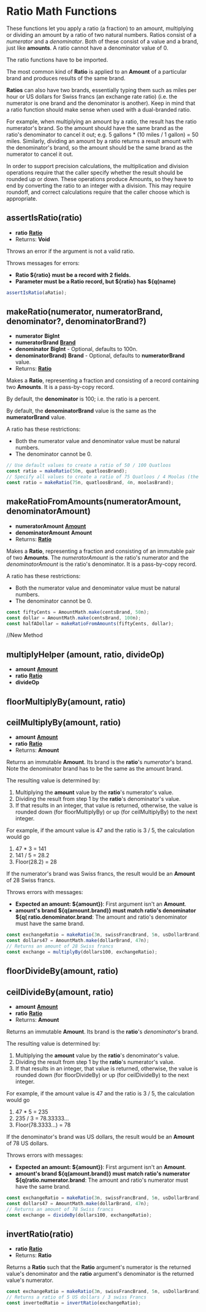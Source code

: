 # Ratio Math Functions

These functions let you apply a ratio (a fraction) to an amount, multiplying or
dividing an amount by a ratio of two natural numbers. Ratios consist of a
*numerator* and a *denominator*. Both of these consist of a value and a brand,
just like **amounts**. A ratio cannot have a denominator value of 0.

The ratio functions have to be imported.

The most common kind of **Ratio** is applied to an **Amount** of a particular brand
and produces results of the same brand.

**Ratios** can also have two brands, essentially typing them such as miles per
hour or US dollars for Swiss francs (an exchange rate ratio) (i.e. the numerator
is one brand and the denominator is another). Keep in mind that a ratio function
should make sense when used with a dual-branded ratio.

For example, when multiplying an amount by a ratio, the result has the ratio
numerator's brand.  So the amount should have the same brand as the ratio's
denominator to cancel it out; e.g. 5 gallons * (10 miles / 1 gallon) = 50
miles. Similarly, dividing an amount by a ratio returns a result amount with the
denominator's brand, so the amount should be the same brand as the numerator to
cancel it out.

In order to support precision calculations, the multiplication and division
operations require that the caller specify whether the result should be rounded
up or down. These operations produce Amounts, so they have to end by converting
the ratio to an integer with a division. This may require roundoff, and correct
calculations require that the caller choose which is appropriate.

## assertIsRatio(ratio)
- **ratio** **[Ratio](./zoe-data-types.md#ratio)**
- Returns: **Void**

Throws an error if the argument is not a valid ratio.

Throws messages for errors:
- **Ratio ${ratio} must be a record with 2 fields.**
- **Parameter must be a Ratio record, but ${ratio} has ${q(name)**

```js
assertIsRatio(aRatio);
```

## makeRatio(numerator, numeratorBrand, denominator?, denominatorBrand?)
- **numerator** **BigInt**
- **numeratorBrand** **[Brand](/reference/ertp-api/brand.md)**
- **denominator** **BigInt** - Optional, defaults to 100n.
- **denominatorBrand)** **Brand** - Optional, defaults to **numeratorBrand** value.
- Returns: **[Ratio](./zoe-data-types.md#ratio)**

Makes a **Ratio**, representing a fraction and consisting of a record containing
two **Amounts**. It is a pass-by-copy record. 

By default, the **denominator** is 100; i.e. the ratio is a percent. 

By default, the **denominatorBrand** value is the same as the **numeratorBrand**
value. 

A ratio has these restrictions: 
- Both the numerator value and denominator value must be natural numbers. 
- The denominator cannot be 0. 

```js
// Use default values to create a ratio of 50 / 100 Quatloos
const ratio = makeRatio(50n, quatloosBrand);
// Specify all values to create a ratio of 75 Quatloos / 4 Moolas (the current exchange rate)
const ratio = makeRatio(75n, quatloosBrand, 4n, moolasBrand);
```

## makeRatioFromAmounts(numeratorAmount, denominatorAmount)
- **numeratorAmount** **[Amount](/reference/ertp-api/ertp-data-types.md#amount)**
- **denominatorAmount** **Amount**
- Returns: **[Ratio](./zoe-data-types.md#ratio)**

Makes a **Ratio**, representing a fraction and consisting of an immutable pair 
of two **Amounts**.  The *numeratorAmount* is the ratio's numerator and
the *denominatorAmount* is the ratio's denominator. It is a pass-by-copy 
record. 

A ratio has these restrictions: 
- Both the numerator value and denominator value must be natural numbers. 
- The denominator cannot be 0. 

```js
const fiftyCents = AmountMath.make(centsBrand, 50n);
const dollar = AmountMath.make(centsBrand, 100n);
const halfADollar = makeRatioFromAmounts(fiftyCents, dollar);
```

//New Method
## multiplyHelper (amount, ratio, divideOp)
- **amount** **[Amount](/reference/ertp-api/ertp-data-types.md#amount)**
- **ratio** **[Ratio](./zoe-data-types.md#ratio)**
- **divideOp**


## floorMultiplyBy(amount, ratio)
## ceilMultiplyBy(amount, ratio)
- **amount** **[Amount](/reference/ertp-api/ertp-data-types.md#amount)**
- **ratio** **[Ratio](./zoe-data-types.md#ratio)**
- Returns: **Amount**

Returns an immutable **Amount**.  Its brand is the **ratio**'s *numerator*'s brand.
Note the denominator brand has to be the same as the amount brand.

The resulting value is determined by:
1. Multiplying the **amount** value by the **ratio**'s numerator's value.
2. Dividing the result from step 1 by the **ratio**'s denominator's value.
3. If that results in an integer, that value is returned, otherwise, the value
  is rounded down (for floorMultiplyBy) or up (for ceilMultiplyBy) to the next
  integer.

For example, if the amount value is 47 and the ratio is 3 / 5, the calculation
would go
1. 47 * 3 = 141
2. 141 / 5 = 28.2
3. Floor(28.2) = 28

If the numerator's brand was Swiss francs, the result would be an **Amount** of
28 Swiss francs.

Throws errors with messages: 
- **Expected an amount: ${amount})**:  First argument isn't an **Amount**. 
- **amount's brand ${q(amount.brand)} must match ratio's denominator ${q(
  ratio.denominator.brand**: The amount and ratio's denominator must have the same brand. 
    
```js
const exchangeRatio = makeRatio(3n, swissFrancBrand, 5n, usDollarBrand);
const dollars47 = AmountMath.make(dollarBrand, 47n);
// Returns an amount of 28 Swiss francs
const exchange = multiplyBy(dollars100, exchangeRatio);
```

## floorDivideBy(amount, ratio)
## ceilDivideBy(amount, ratio)
- **amount** **[Amount](/reference/ertp-api/ertp-data-types.md#amount)**
- **ratio** **[Ratio](./zoe-data-types.md#ratio)**
- Returns: **Amount**

Returns an immutable **Amount**.  Its brand is the **ratio**'s *denominator*'s brand.

The resulting value is determined by:
1. Multiplying the **amount** value by the **ratio**'s denominator's value.
2. Dividing the result from step 1 by the **ratio**'s numerator's value.
3. If that results in an integer, that value is returned, otherwise, the value
  is rounded down (for floorDivideBy) or up (for ceilDivideBy) to the next
  integer.

For example, if the amount value is 47 and the ratio is 3 / 5, the calculation
would go
1. 47 * 5 = 235
2. 235 / 3 = 78.33333...
3. Floor(78.3333...) = 78

If the denominator's brand was US dollars, the result would be an **Amount** of
78 US dollars.

Throws errors with messages: 
- **Expected an amount: ${amount})**:  First argument isn't an **Amount**. 
- **amount's brand ${q(amount.brand)} must match ratio's numerator ${q(ratio.numerator.brand**: The 
  amount and ratio's numerator must have the same brand. 

```js
const exchangeRatio = makeRatio(3n, swissFrancBrand, 5n, usDollarBrand);
const dollars47 = AmountMath.make(dollarBrand, 47n);
// Returns an amount of 78 Swiss francs
const exchange = divideBy(dollars100, exchangeRatio);
```

## invertRatio(ratio)
- **ratio** **[Ratio](./zoe-data-types.md#ratio)**
- Returns: **Ratio**

Returns a **Ratio** such that the **Ratio** argument's numerator is the returned value's
denominator and the **ratio** argument's denominator is the returned value's numerator.

```js
const exchangeRatio = makeRatio(3n, swissFrancBrand, 5n, usDollarBrand);
// Returns a ratio of 5 US dollars / 3 swiss Francs
const invertedRatio = invertRatio(exchangeRatio);
```

